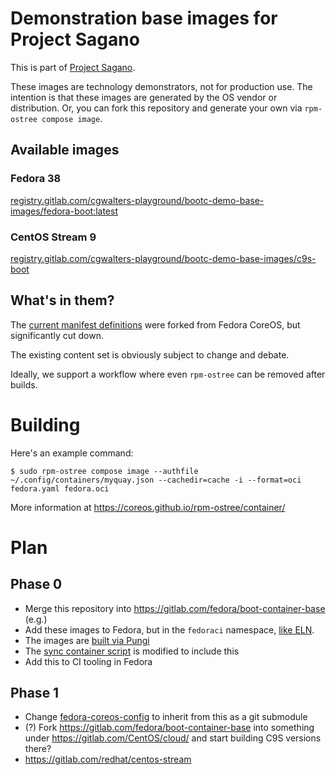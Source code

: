 # Demonstration base images for Project Sagano

This is part of [Project Sagano](https://gitlab.com/CentOS/cloud/issue-tracker/-/blob/main/README.md).

These images are technology demonstrators, not for production use.  The intention is that these images are
generated by the OS vendor or distribution.  Or, you can fork this repository and generate your own
via `rpm-ostree compose image`.

## Available images

### Fedora 38

[registry.gitlab.com/cgwalters-playground/bootc-demo-base-images/fedora-boot:latest](https://gitlab.com/cgwalters-playground/bootc-demo-base-images/container_registry/4567470)


### CentOS Stream 9

[registry.gitlab.com/cgwalters-playground/bootc-demo-base-images/c9s-boot](https://gitlab.com/cgwalters-playground/bootc-demo-base-images/container_registry/4567470)

## What's in them?

The [current manifest definitions](tier-1/) were forked from Fedora CoreOS, but significantly
cut down.

The existing content set is obviously subject to change and debate.

Ideally, we support a workflow where even `rpm-ostree` can be removed after builds.

# Building

Here's an example command:

```
$ sudo rpm-ostree compose image --authfile ~/.config/containers/myquay.json --cachedir=cache -i --format=oci fedora.yaml fedora.oci
```

More information at https://coreos.github.io/rpm-ostree/container/

# Plan

## Phase 0

- Merge this repository into https://gitlab.com/fedora/boot-container-base (e.g.)
- Add these images to Fedora, but in the `fedoraci` namespace, [like ELN](https://docs.fedoraproject.org/en-US/eln/deliverables/).
- The images are [built via Pungi](https://pagure.io/pungi/pull-request/1699)
- The [sync container script](https://pagure.io/releng/pull-request/11180) is modified to include this
- Add this to CI tooling in Fedora

## Phase 1

- Change [fedora-coreos-config](https://github.com/coreos/fedora-coreos-config/) to inherit from this as a git submodule
- (?) Fork https://gitlab.com/fedora/boot-container-base into something under https://gitlab.com/CentOS/cloud/ and start building C9S versions there?
- https://gitlab.com/redhat/centos-stream

